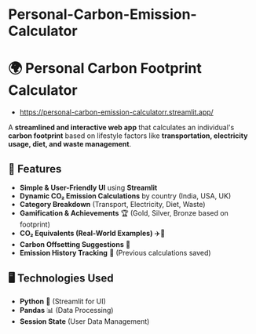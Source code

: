 # Personal-Carbon-Emission-Calculator
# 🌍 Personal Carbon Footprint Calculator 
- https://personal-carbon-emission-calculatorr.streamlit.app/

A **streamlined and interactive web app** that calculates an individual's **carbon footprint** based on lifestyle factors like **transportation, electricity usage, diet, and waste management**.  

## **🚀 Features**
- **Simple & User-Friendly UI** using **Streamlit**
- **Dynamic CO₂ Emission Calculations** by country (India, USA, UK)
- **Category Breakdown** (Transport, Electricity, Diet, Waste)
- **Gamification & Achievements** 🏆 (Gold, Silver, Bronze based on footprint)
- **CO₂ Equivalents (Real-World Examples)** ✈️🚗
- **Carbon Offsetting Suggestions** 🌱
- **Emission History Tracking** 📜 (Previous calculations saved)

## **🖥️ Technologies Used**
- **Python** 🐍 (Streamlit for UI)
- **Pandas** 📊 (Data Processing)
- **Session State** (User Data Management)

